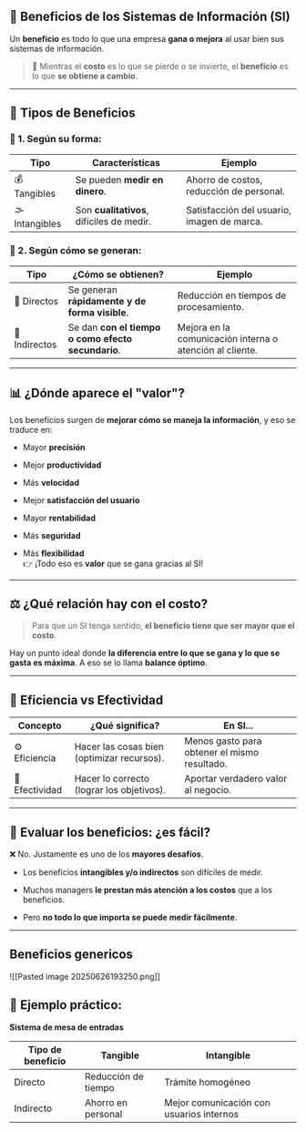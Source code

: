 ## 🌟 Beneficios de los Sistemas de Información (SI)

Un **beneficio** es todo lo que una empresa **gana o mejora** al usar bien sus sistemas de información.

> 📌 Mientras el **costo** es lo que se pierde o se invierte, el **beneficio** es lo que **se obtiene a cambio**.

---

## 🧮 Tipos de Beneficios

### 🎯 1. Según su forma:

|Tipo|Características|Ejemplo|
|---|---|---|
|💰 Tangibles|Se pueden **medir en dinero**.|Ahorro de costos, reducción de personal.|
|🌫️ Intangibles|Son **cualitativos**, difíciles de medir.|Satisfacción del usuario, imagen de marca.|


### 🔄 2. Según cómo se generan:

|Tipo|¿Cómo se obtienen?|Ejemplo|
|---|---|---|
|🎯 Directos|Se generan **rápidamente y de forma visible**.|Reducción en tiempos de procesamiento.|
|🔁 Indirectos|Se dan **con el tiempo o como efecto secundario**.|Mejora en la comunicación interna o atención al cliente.|

---

## 📊 ¿Dónde aparece el "valor"?

Los beneficios surgen de **mejorar cómo se maneja la información**, y eso se traduce en:

- Mayor **precisión**
    
- Mejor **productividad**
    
- Más **velocidad**
    
- Mejor **satisfacción del usuario**
    
- Mayor **rentabilidad**
    
- Más **seguridad**
    
- Más **flexibilidad**  
    👉 ¡Todo eso es **valor** que se gana gracias al SI!
    

---

## ⚖️ ¿Qué relación hay con el costo?

> Para que un SI tenga sentido, **el beneficio tiene que ser mayor que el costo**.

Hay un punto ideal donde **la diferencia entre lo que se gana y lo que se gasta es máxima**. A eso se lo llama **balance óptimo**.

---

## 🎯 Eficiencia vs Efectividad

|Concepto|¿Qué significa?|En SI...|
|---|---|---|
|⚙️ Eficiencia|Hacer las cosas bien (optimizar recursos).|Menos gasto para obtener el mismo resultado.|
|🎯 Efectividad|Hacer lo correcto (lograr los objetivos).|Aportar verdadero valor al negocio.|

---

## 🧠 Evaluar los beneficios: ¿es fácil?

❌ No. Justamente es uno de los **mayores desafíos**.

- Los beneficios **intangibles y/o indirectos** son difíciles de medir.
    
- Muchos managers **le prestan más atención a los costos** que a los beneficios.
    
- Pero **no todo lo que importa se puede medir fácilmente**.
    

---

## Beneficios genericos

![[Pasted image 20250626193250.png]]

## 📌 Ejemplo práctico:

**Sistema de mesa de entradas**

|Tipo de beneficio|Tangible|Intangible|
|---|---|---|
|Directo|Reducción de tiempo|Trámite homogéneo|
|Indirecto|Ahorro en personal|Mejor comunicación con usuarios internos|

